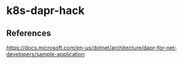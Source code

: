 # k8s-dapr-hack


## References

https://docs.microsoft.com/en-us/dotnet/architecture/dapr-for-net-developers/sample-application
